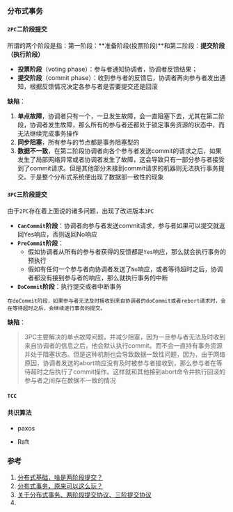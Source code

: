 ### 分布式事务 

#### `2PC`二阶段提交

所谓的两个阶段是指：第一阶段：**准备阶段(投票阶段)**和第二阶段：**提交阶段（执行阶段）**

* **投票阶段**（voting phase）：参与者通知协调者，协调者反馈结果；
* **提交阶段**（commit phase）：收到参与者的反馈后，协调者再向参与者发出通知，根据反馈情况决定各参与者是否要提交还是回滚

**缺陷**：

1. **单点故障**，协调者只有一个，一旦发生故障，会一直阻塞下去，尤其在第二阶段，协调者发生故障，那么所有的参与者还都处于锁定事务资源的状态中，而无法继续完成事务操作
2. **同步阻塞**，所有参与的节点都是事务阻塞型的
3. **数据不一致**，在第二阶段协调者向各个参与者发送commit的请求之后，如果发生了局部网络异常或者协调者发生了故障，这会导致只有一部分参与者接受到了commit请求。但是其他部分未接到commit请求的机器则无法执行事务提交。于是整个分布式系统便出现了数据部一致性的现象



#### `3PC`三阶段提交

由于`2PC`存在着上面说的诸多问题，出现了改进版本`3PC`

* **`CanCommit`阶段**：协调者向参与者发送commit请求，参与者如果可以提交就返回Yes响应，否则返回No响应
* **`PreCommit`阶段**：
  * 假如协调者从所有的参与者获得的反馈都是`Yes`响应，那么就会执行事务的预执行
  * 假如有任何一个参与者向协调者发送了`No`响应，或者等待超时之后，协调者都没有接到参与者的响应，那么就执行事务的中断
* **`DoCommit`阶段**：执行提交或者中断事务



```
在doCommit阶段，如果参与者无法及时接收到来自协调者的doCommit或者rebort请求时，会在等待超时之后，会继续进行事务的提交。
```

**缺陷**：

>  3PC主要解决的单点故障问题，并减少阻塞，因为一旦参与者无法及时收到来自协调者的信息之后，他会默认执行commit。而不会一直持有事务资源并处于阻塞状态。但是这种机制也会导致数据一致性问题，因为，由于网络原因，协调者发送的abort响应没有及时被参与者接收到，那么参与者在等待超时之后执行了commit操作。这样就和其他接到abort命令并执行回滚的参与者之间存在数据不一致的情况

#### `TCC`





#### 共识算法

* paxos





* Raft





### 参考 

1. [分布式基础，啥是两阶段提交？](https://blog.csdn.net/z50l2o08e2u4aftor9a/article/details/83422728) 
2. [分布式事务，原来可以这么玩？](https://mp.weixin.qq.com/s?__biz=MjM5ODYxMDA5OQ==&mid=2651961647&idx=1&sn=8421c1da08730c47710530f976c1909d&chksm=bd2d0cf38a5a85e52f4fe48b521fbfed9c4d5cee9fcf02f4d9958ed515c88659cfee3130f67c&scene=21#wechat_redirect) 
3. [关于分布式事务、两阶段提交协议、三阶提交协议](https://www.hollischuang.com/archives/681)
4. 